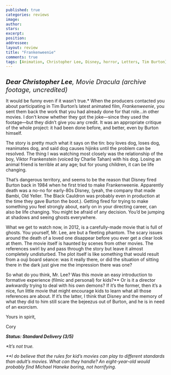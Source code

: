 ```yaml
---
published: true
categories: reviews
image:
author: 
stars: 
excerpt: 
position: 
addressee: 
layout: review
title: "Frankenweenie"
comments: true
tags: [Animation, Christopher Lee, Disney, horror, Letters, Tim Burton]
---
```

<div><p class="Body1"><span class="full-image-block ssNonEditable"><span><a href="/letters/2013/1/25/frankenweenie.html"><img src="http://static.squarespace.com/static/5005f6bcc4aa41161b33e89e/5329cf1fe4b07c068ebf74de/5329cf1fe4b07c068ebf77a6/1359131401303/frankenweenie.jpg" alt="" /></a></span></span></p>
<p class="Body1"><em style="font-size:120%;"><span style="font-size:120%;"><strong>Dear Christopher Lee</strong>, Movie Dracula (archive footage, uncredited)</span></em></p>
<p class="Body1">It would be funny even if it wasn&#8217;t true.* When the producers contacted you about participating in Tim Burton&#8217;s latest animated film, <em>Frankenweenie</em>, you sent them back the work that you had already done for that role&#8230;in other movies. I don&#8217;t know whether they got the joke&mdash;since they used the footage&mdash;but they didn&#8217;t give you any credit. It was an appropriate critique of the whole project: it had been done before, and better, even by Burton himself.</p>
<p class="Body1">The story is pretty much what it says on the tin: boy loves dog, loses dog, reanimates dog, and said dog causes hijinks until the problem can be resolved. The thing I was watching most closely was the relationship of the boy, Viktor Frankenstein (voiced by Charlie Tahan) with his dog. Losing an animal friend is terrible at any age; but for young children, it can be life changing.</p>
<p class="Body1">That&rsquo;s dangerous territory, and seems to be the reason that Disney fired Burton back in 1984 when he first tried to make Frankenweenie. Apparently death was a no-no for early-80s Disney, (yeah, the company that made Bambi, Old Yeller. The Black Cauldron was probably even in production at the time they gave Burton the boot.). Getting fired for trying to make something you feel strongly about, early on in your directing career, can also be life changing. You might be afraid of any decision. You&rsquo;d be jumping at shadows and seeing ghosts everywhere.</p>
<p class="Body1">What we get to watch now, in 2012, is a carefully-made movie that is full of ghosts. You yourself, Mr. Lee, are but a fleeting phantom. The scary issues around the death of a loved one disappear before you ever get a clear look at them. The movie itself is haunted by scenes from other movies. The references swirl by and pass through the story but leave it almost completely undisturbed. The plot itself is like something that would result from a ouji board s&eacute;ance: was it really there, or did the situation of sitting there in the dark just give me the impression there was one?&nbsp;</p>
<p class="Body1">So what do you think, Mr. Lee? Was this movie an easy introduction to formative experience (filmic and personal) for kids?** Or is it a director awkwardly trying to deal with his own demons? If it&rsquo;s the former, then it&rsquo;s a nice, fun little movie that might encourage kids to learn what all those references are about. If it&rsquo;s the latter, I think that Disney and the memory of what they did to him still scare the bejeezus out of Burton, and he is in need of an exorcism.&nbsp;</p>
<p class="Body1">Yours in spirit,&nbsp;</p>
<p class="Body1">Cory</p>
<p class="Body1"><strong><em>Status: Standard Delivery (3/5)</em></strong></p>
<p class="Body1"><em>*It&#8217;s not true.</em></p>
<p class="Body1"><em>**I do believe that the rules for kid&rsquo;s movies can play to different standards than adult&rsquo;s movies. What can they handle? An eight-year-old would probably find Michael Haneke boring, not horrifying.&nbsp;</em></p></div>
